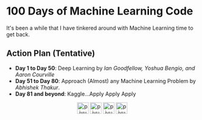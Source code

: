 # 100 Days of Machine Learning Code
It's been a while that I have tinkered around with Machine Learning time to get back.

## Action Plan (Tentative)
* **Day 1 to Day 50**: Deep Learning by *Ian Goodfellow, Yoshua Bengio, and Aaron Courville*
* **Day 51 to Day 80**: Approach (Almost) any Machine Learning Problem by *Abhishek Thakur*.
* **Day 81 and beyond**: Kaggle...Apply Apply Apply



<p align="center">
<a href="https://linkedin.com/in/piyush2896" target="blank"><img align="center" src="https://cdn.jsdelivr.net/npm/simple-icons@3.0.1/icons/linkedin.svg" alt="piyush2896" height="30" width="30" /></a>
<a href="https://kaggle.com/piyush28" target="blank"><img align="center" src="https://cdn.jsdelivr.net/npm/simple-icons@3.0.1/icons/kaggle.svg" alt="piyush28" height="30" width="30" /></a>
<a href="https://instagram.com/piyush_2896" target="blank"><img align="center" src="https://cdn.jsdelivr.net/npm/simple-icons@3.0.1/icons/instagram.svg" alt="piyush_2896" height="30" width="30" /></a>
<a href="https://predictiveprogrammer.com/" target="blank"><img align="center" src="https://predictiveprogrammer.com/wp-content/uploads/2018/06/cropped-logo-1-3.png" alt="piyush_2896" height="30" width="30" /></a>
</p>